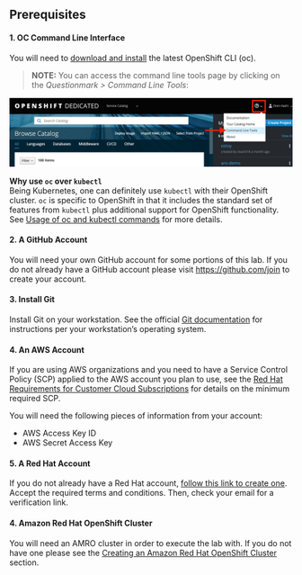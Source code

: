 ## Prerequisites

#### 1. OC Command Line Interface
You will need to [download and install](https://docs.openshift.com/dedicated/cli_reference/get_started_cli.html#installing-the-cli) the latest OpenShift CLI (oc).  

> **NOTE:** You can access the command line tools page by clicking on the *Questionmark > Command Line Tools*:

![CLI Tools](images/0-cli_tools_page.png)

**Why use `oc` over `kubectl`**<br>
Being Kubernetes, one can definitely use `kubectl` with their OpenShift cluster.  `oc` is specific to OpenShift in that it includes the standard set of features from `kubectl` plus additional support for OpenShift functionality.  See [Usage of oc and kubectl commands](https://docs.openshift.com/dedicated/4/cli_reference/openshift_cli/usage-oc-kubectl.html) for more details.

#### 2. A GitHub Account
You will need your own GitHub account for some portions of this lab.  If you do not already have a GitHub account please visit <https://github.com/join> to create your account.

#### 3. Install Git
Install Git on your workstation.  See the official [Git documentation](https://git-scm.com/book/en/v2/Getting-Started-Installing-Git) for instructions per your workstation’s operating system.

#### 4. An AWS Account
If you are using AWS organizations and you need to have a Service Control Policy (SCP) applied to the AWS account you plan to use, see the [Red Hat Requirements for Customer Cloud Subscriptions](https://www.openshift.com/dedicated/ccs#scp) for details on the minimum required SCP.

You will need the following pieces of information from your account:

- AWS Access Key ID
- AWS Secret Access Key

#### 5. A Red Hat Account
If you do not already have a Red Hat account, [follow this link to create one](https://cloud.redhat.com/). Accept the required terms and conditions. Then, check your email for a verification link.


#### 4. Amazon Red Hat OpenShift Cluster
You will need an AMRO cluster in order to execute the lab with.  If you do not have one please see the [Creating an Amazon Red Hat OpenShift Cluster](1b-create_amro.md) section.
